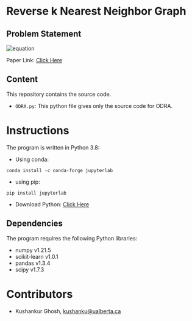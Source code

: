 # Reverse k Nearest Neighbor Graph


## Problem Statement
![equation]([https://latex.codecogs.com/svg.image?RkNN_{k}\left&space;(&space;q&space;\right&space;)&space;=&space;\left\{&space;p\in&space;D&space;|&space;q&space;\in&space;kNN_{k}\left(p\right)\right\}])


Paper Link: [Click Here](https://link.springer.com/article/10.1007/s10586-020-03136-9)

## Content

This repository contains the source code.

  * `ODRA.py`: This python file gives only the source code for ODRA.
  
# Instructions
The program is written in Python 3.8:
* Using conda:
```
conda install -c conda-forge jupyterlab
```
* using pip:
```
pip install jupyterlab
```
* Download Python: [Click Here](https://www.python.org/downloads/)

## Dependencies
The program requires the following Python libraries:
* numpy v1.21.5
* scikit-learn v1.0.1
* pandas v1.3.4
* scipy v1.7.3

# Contributors

* Kushankur Ghosh, [kushanku@ualberta.ca](mailto:kushanku@ualberta.ca)

